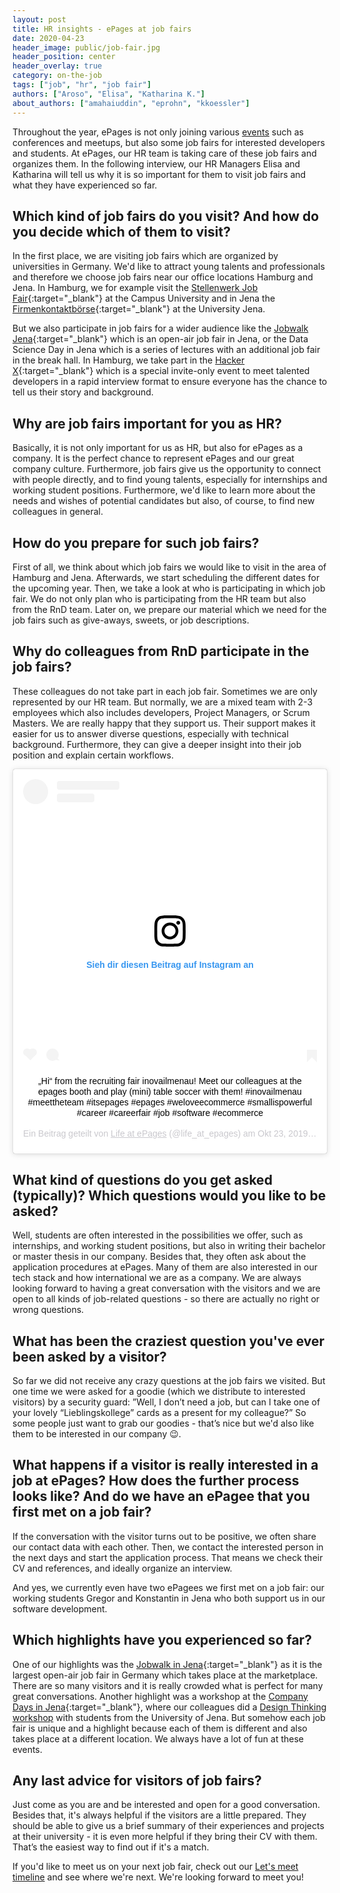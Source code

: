 ```yaml
---
layout: post
title: HR insights - ePages at job fairs
date: 2020-04-23
header_image: public/job-fair.jpg
header_position: center
header_overlay: true
category: on-the-job
tags: ["job", "hr", "job fair"]
authors: ["Aroso", "Elisa", "Katharina K."]
about_authors: ["amahaiuddin", "eprohn", "kkoessler"]
---
```


Throughout the year, ePages is not only joining various [events](/events/) such as conferences and meetups, but also some job fairs for interested developers and students.
At ePages, our HR team is taking care of these job fairs and organizes them. 
In the following interview, our HR Managers Elisa and Katharina will tell us why it is so important for them to visit job fairs and what they have experienced so far.

## Which kind of job fairs do you visit? And how do you decide which of them to visit?

In the first place, we are visiting job fairs which are organized by universities in Germany.
We'd like to attract young talents and professionals and therefore we choose job fairs near our office locations Hamburg and Jena. 
In Hamburg, we for example visit the [Stellenwerk Job Fair](https://www.stellenwerk-jobmesse.de/hamburg/en/){:target="_blank"} at the Campus University and in Jena the [Firmenkontaktbörse](https://www.sft.uni-jena.de/Aktuelles/Veranstaltungen/Firmenkontaktb%C3%B6rse+2020.html){:target="_blank"} at the University Jena.

But we also participate in job fairs for a wider audience like the [Jobwalk Jena](https://jena.jobwalk.city/){:target="_blank"} which is an open-air job fair in Jena, or the Data Science Day in Jena which is a series of lectures with an additional job fair in the break hall.
In Hamburg, we take part in the [Hacker X](https://hackerx.org/){:target="_blank"} which is a special invite-only event to meet talented developers in a rapid interview format to ensure everyone has the chance to tell us their story and background.

## Why are job fairs important for you as HR?

Basically, it is not only important for us as HR, but also for ePages as a company.
It is the perfect chance to represent ePages and our great company culture.
Furthermore, job fairs give us the opportunity to connect with people directly, and to find young talents, especially for internships and working student positions.
Furthermore, we'd like to learn more about the needs and wishes of potential candidates but also, of course, to find new colleagues in general.

## How do you prepare for such job fairs?

First of all, we think about which job fairs we would like to visit in the area of Hamburg and Jena.
Afterwards, we start scheduling the different dates for the upcoming year.
Then, we take a look at who is participating in which job fair. 
We do not only plan who is participating from the HR team but also from the RnD team. 
Later on, we prepare our material which we need for the job fairs such as give-aways, sweets, or job descriptions.

## Why do colleagues from RnD participate in the job fairs?

These colleagues do not take part in each job fair.
Sometimes we are only represented by our HR team. 
But normally, we are a mixed team with 2-3 employees which also includes developers, Project Managers, or Scrum Masters.
We are really happy that they support us.
Their support makes it easier for us to answer diverse questions, especially with technical background.
Furthermore, they can give a deeper insight into their job position and explain certain workflows.

<div align="center"><blockquote class="instagram-media" data-instgrm-captioned data-instgrm-permalink="https://www.instagram.com/p/B39bJpPiVy3/?utm_source=ig_embed&amp;utm_campaign=loading" data-instgrm-version="12" style=" background:#FFF; border:0; border-radius:3px; box-shadow:0 0 1px 0 rgba(0,0,0,0.5),0 1px 10px 0 rgba(0,0,0,0.15); margin: 1px; max-width:540px; min-width:326px; padding:0; width:99.375%; width:-webkit-calc(100% - 2px); width:calc(100% - 2px);"><div style="padding:16px;"> <a href="https://www.instagram.com/p/B39bJpPiVy3/?utm_source=ig_embed&amp;utm_campaign=loading" style=" background:#FFFFFF; line-height:0; padding:0 0; text-align:center; text-decoration:none; width:100%;" target="_blank"> <div style=" display: flex; flex-direction: row; align-items: center;"> <div style="background-color: #F4F4F4; border-radius: 50%; flex-grow: 0; height: 40px; margin-right: 14px; width: 40px;"></div> <div style="display: flex; flex-direction: column; flex-grow: 1; justify-content: center;"> <div style=" background-color: #F4F4F4; border-radius: 4px; flex-grow: 0; height: 14px; margin-bottom: 6px; width: 100px;"></div> <div style=" background-color: #F4F4F4; border-radius: 4px; flex-grow: 0; height: 14px; width: 60px;"></div></div></div><div style="padding: 19% 0;"></div> <div style="display:block; height:50px; margin:0 auto 12px; width:50px;"><svg width="50px" height="50px" viewBox="0 0 60 60" version="1.1" xmlns="https://www.w3.org/2000/svg" xmlns:xlink="https://www.w3.org/1999/xlink"><g stroke="none" stroke-width="1" fill="none" fill-rule="evenodd"><g transform="translate(-511.000000, -20.000000)" fill="#000000"><g><path d="M556.869,30.41 C554.814,30.41 553.148,32.076 553.148,34.131 C553.148,36.186 554.814,37.852 556.869,37.852 C558.924,37.852 560.59,36.186 560.59,34.131 C560.59,32.076 558.924,30.41 556.869,30.41 M541,60.657 C535.114,60.657 530.342,55.887 530.342,50 C530.342,44.114 535.114,39.342 541,39.342 C546.887,39.342 551.658,44.114 551.658,50 C551.658,55.887 546.887,60.657 541,60.657 M541,33.886 C532.1,33.886 524.886,41.1 524.886,50 C524.886,58.899 532.1,66.113 541,66.113 C549.9,66.113 557.115,58.899 557.115,50 C557.115,41.1 549.9,33.886 541,33.886 M565.378,62.101 C565.244,65.022 564.756,66.606 564.346,67.663 C563.803,69.06 563.154,70.057 562.106,71.106 C561.058,72.155 560.06,72.803 558.662,73.347 C557.607,73.757 556.021,74.244 553.102,74.378 C549.944,74.521 548.997,74.552 541,74.552 C533.003,74.552 532.056,74.521 528.898,74.378 C525.979,74.244 524.393,73.757 523.338,73.347 C521.94,72.803 520.942,72.155 519.894,71.106 C518.846,70.057 518.197,69.06 517.654,67.663 C517.244,66.606 516.755,65.022 516.623,62.101 C516.479,58.943 516.448,57.996 516.448,50 C516.448,42.003 516.479,41.056 516.623,37.899 C516.755,34.978 517.244,33.391 517.654,32.338 C518.197,30.938 518.846,29.942 519.894,28.894 C520.942,27.846 521.94,27.196 523.338,26.654 C524.393,26.244 525.979,25.756 528.898,25.623 C532.057,25.479 533.004,25.448 541,25.448 C548.997,25.448 549.943,25.479 553.102,25.623 C556.021,25.756 557.607,26.244 558.662,26.654 C560.06,27.196 561.058,27.846 562.106,28.894 C563.154,29.942 563.803,30.938 564.346,32.338 C564.756,33.391 565.244,34.978 565.378,37.899 C565.522,41.056 565.552,42.003 565.552,50 C565.552,57.996 565.522,58.943 565.378,62.101 M570.82,37.631 C570.674,34.438 570.167,32.258 569.425,30.349 C568.659,28.377 567.633,26.702 565.965,25.035 C564.297,23.368 562.623,22.342 560.652,21.575 C558.743,20.834 556.562,20.326 553.369,20.18 C550.169,20.033 549.148,20 541,20 C532.853,20 531.831,20.033 528.631,20.18 C525.438,20.326 523.257,20.834 521.349,21.575 C519.376,22.342 517.703,23.368 516.035,25.035 C514.368,26.702 513.342,28.377 512.574,30.349 C511.834,32.258 511.326,34.438 511.181,37.631 C511.035,40.831 511,41.851 511,50 C511,58.147 511.035,59.17 511.181,62.369 C511.326,65.562 511.834,67.743 512.574,69.651 C513.342,71.625 514.368,73.296 516.035,74.965 C517.703,76.634 519.376,77.658 521.349,78.425 C523.257,79.167 525.438,79.673 528.631,79.82 C531.831,79.965 532.853,80.001 541,80.001 C549.148,80.001 550.169,79.965 553.369,79.82 C556.562,79.673 558.743,79.167 560.652,78.425 C562.623,77.658 564.297,76.634 565.965,74.965 C567.633,73.296 568.659,71.625 569.425,69.651 C570.167,67.743 570.674,65.562 570.82,62.369 C570.966,59.17 571,58.147 571,50 C571,41.851 570.966,40.831 570.82,37.631"></path></g></g></g></svg></div><div style="padding-top: 8px;"> <div style=" color:#3897f0; font-family:Arial,sans-serif; font-size:14px; font-style:normal; font-weight:550; line-height:18px;"> Sieh dir diesen Beitrag auf Instagram an</div></div><div style="padding: 12.5% 0;"></div> <div style="display: flex; flex-direction: row; margin-bottom: 14px; align-items: center;"><div> <div style="background-color: #F4F4F4; border-radius: 50%; height: 12.5px; width: 12.5px; transform: translateX(0px) translateY(7px);"></div> <div style="background-color: #F4F4F4; height: 12.5px; transform: rotate(-45deg) translateX(3px) translateY(1px); width: 12.5px; flex-grow: 0; margin-right: 14px; margin-left: 2px;"></div> <div style="background-color: #F4F4F4; border-radius: 50%; height: 12.5px; width: 12.5px; transform: translateX(9px) translateY(-18px);"></div></div><div style="margin-left: 8px;"> <div style=" background-color: #F4F4F4; border-radius: 50%; flex-grow: 0; height: 20px; width: 20px;"></div> <div style=" width: 0; height: 0; border-top: 2px solid transparent; border-left: 6px solid #f4f4f4; border-bottom: 2px solid transparent; transform: translateX(16px) translateY(-4px) rotate(30deg)"></div></div><div style="margin-left: auto;"> <div style=" width: 0px; border-top: 8px solid #F4F4F4; border-right: 8px solid transparent; transform: translateY(16px);"></div> <div style=" background-color: #F4F4F4; flex-grow: 0; height: 12px; width: 16px; transform: translateY(-4px);"></div> <div style=" width: 0; height: 0; border-top: 8px solid #F4F4F4; border-left: 8px solid transparent; transform: translateY(-4px) translateX(8px);"></div></div></div></a> <p style=" margin:8px 0 0 0; padding:0 4px;"> <a href="https://www.instagram.com/p/B39bJpPiVy3/?utm_source=ig_embed&amp;utm_campaign=loading" style=" color:#000; font-family:Arial,sans-serif; font-size:14px; font-style:normal; font-weight:normal; line-height:17px; text-decoration:none; word-wrap:break-word;" target="_blank">„Hi“ from the recruiting fair inovailmenau! Meet our colleagues at the epages booth and play (mini) table soccer with them! #inovailmenau #meettheteam #itsepages #epages #weloveecommerce #smallispowerful #career #careerfair #job #software #ecommerce</a></p> <p style=" color:#c9c8cd; font-family:Arial,sans-serif; font-size:14px; line-height:17px; margin-bottom:0; margin-top:8px; overflow:hidden; padding:8px 0 7px; text-align:center; text-overflow:ellipsis; white-space:nowrap;">Ein Beitrag geteilt von <a href="https://www.instagram.com/life_at_epages/?utm_source=ig_embed&amp;utm_campaign=loading" style=" color:#c9c8cd; font-family:Arial,sans-serif; font-size:14px; font-style:normal; font-weight:normal; line-height:17px;" target="_blank"> Life at ePages</a> (@life_at_epages) am <time style=" font-family:Arial,sans-serif; font-size:14px; line-height:17px;" datetime="2019-10-23T11:53:50+00:00">Okt 23, 2019 um 4:53 PDT</time></p></div></blockquote> <script async src="//www.instagram.com/embed.js"></script></div>

## What kind of questions do you get asked (typically)? Which questions would you like to be asked?

Well, students are often interested in the possibilities we offer, such as internships, and working student positions, but also in writing their bachelor or master thesis in our company.
Besides that, they often ask about the application procedures at ePages.
Many of them are also interested in our tech stack and how international we are as a company. 
We are always looking forward to having a great conversation with the visitors and we are open to all kinds of job-related questions - so there are actually no right or wrong questions.

## What has been the craziest question you've ever been asked by a visitor?

So far we did not receive any crazy questions at the job fairs we visited.
But one time we were asked for a goodie (which we distribute to interested visitors) by a security guard: ”Well, I don’t need a job, but can I take one of your lovely “Lieblingskollege” cards as a present for my colleague?”
So some people just want to grab our goodies - that’s nice but we'd also like them to be interested in our company 😉.

## What happens if a visitor is really interested in a job at ePages? How does the further process looks like? And do we have an ePagee that you first met on a job fair?

If the conversation with the visitor turns out to be positive, we often share our contact data with each other. 
Then, we contact the interested person in the next days and start the application process.
That means we check their CV and references, and ideally organize an interview.

And yes, we currently even have two ePagees we first met on a job fair: our working students Gregor and Konstantin in Jena who both support us in our software development.

## Which highlights have you experienced so far?

One of our highlights was the [Jobwalk in Jena](https://jena.jobwalk.city/){:target="_blank"} as it is the largest open-air job fair in Germany which takes place at the marketplace.
There are so many visitors and it is really crowded what is perfect for many great conversations.
Another highlight was a workshop at the [Company Days in Jena](https://jenaer-unternehmenstage.de/){:target="_blank"}, where our colleagues did a [Design Thinking workshop](/blog/events/design-thinking-workshop-with-epages/) with students from the University of Jena.
But somehow each job fair is unique and a highlight because each of them is different and also takes place at a different location.
We always have a lot of fun at these events.

## Any last advice for visitors of job fairs?

Just come as you are and be interested and open for a good conversation.
Besides that, it's always helpful if the visitors are a little prepared.
They should be able to give us a brief summary of their experiences and projects at their university - it is even more helpful if they bring their CV with them.
That’s the easiest way to find out if it's a match.

If you'd like to meet us on your next job fair, check out our [Let's meet timeline](/events/) and see where we're next.
We're looking forward to meet you!